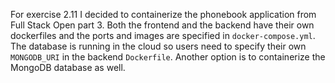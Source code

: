 For exercise 2.11 I decided to containerize the phonebook application from Full Stack Open part 3. Both the frontend and the backend have their own dockerfiles and the ports and images are specified in `docker-compose.yml`. The database is running in the cloud so users need to specify their own `MONGODB_URI` in the backend `Dockerfile`. Another option is to containerize the MongoDB database as well.